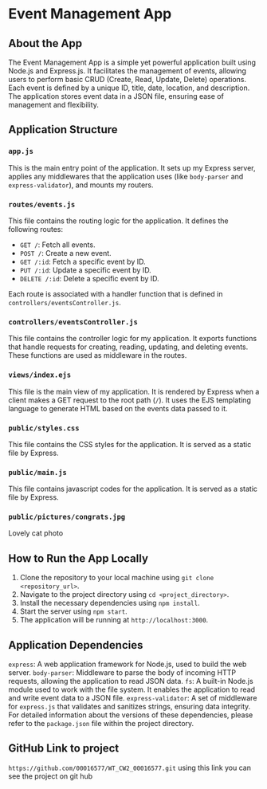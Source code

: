 # Event Management App

## About the App
The Event Management App is a simple yet powerful application built using Node.js and Express.js. It facilitates the management of events, allowing users to perform basic CRUD (Create, Read, Update, Delete) operations. Each event is defined by a unique ID, title, date, location, and description. The application stores event data in a JSON file, ensuring ease of management and flexibility.

## Application Structure

### `app.js`

This is the main entry point of the application. It sets up my Express server, applies any middlewares that the application uses (like `body-parser` and `express-validator`), and mounts my routers.

### `routes/events.js`

This file contains the routing logic for the application. It defines the following routes:

- `GET /`: Fetch all events.
- `POST /`: Create a new event.
- `GET /:id`: Fetch a specific event by ID.
- `PUT /:id`: Update a specific event by ID.
- `DELETE /:id`: Delete a specific event by ID.

Each route is associated with a handler function that is defined in `controllers/eventsController.js`.

### `controllers/eventsController.js`

This file contains the controller logic for my application. It exports functions that handle requests for creating, reading, updating, and deleting events. These functions are used as middleware in the routes.

### `views/index.ejs`

This file is the main view of my application. It is rendered by Express when a client makes a GET request to the root path (`/`). It uses the EJS templating language to generate HTML based on the events data passed to it.

### `public/styles.css`

This file contains the CSS styles for the application. It is served as a static file by Express.

### `public/main.js`

This file contains javascript codes for the application. It is served as a static file by Express.

### `public/pictures/congrats.jpg`

Lovely cat photo



## How to Run the App Locally

1. Clone the repository to your local machine using `git clone <repository_url>`.
2. Navigate to the project directory using `cd <project_directory>`.
3. Install the necessary dependencies using `npm install`.
4. Start the server using `npm start`.
5. The application will be running at `http://localhost:3000`.

## Application Dependencies

`express`: A web application framework for Node.js, used to build the web server.
`body-parser`: Middleware to parse the body of incoming HTTP requests, allowing the application to read JSON data.
`fs`: A built-in Node.js module used to work with the file system. It enables the application to read and write event data to a JSON file.
`express-validator`: A set of middleware for `express.js` that validates and sanitizes strings, ensuring data integrity.
For detailed information about the versions of these dependencies, please refer to the  `package.json` file within the project directory.

## GitHub Link to project 

`https://github.com/00016577/WT_CW2_00016577.git`
using this link you can see the project on git hub
